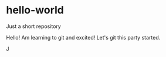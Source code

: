 # hello-world
Just a short repository

Hello! Am learning to git and excited! Let's git this party started.

J
